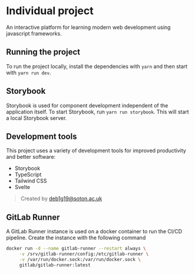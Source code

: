 # Individual project

An interactive platform for learning modern web development using javascript frameworks.

## Running the project

To run the project locally, install the dependencies with `yarn` and then start with `yarn run dev`.

## Storybook

Storybook is used for component development independent of the application itself. To start Storybook, run `yarn run storybook`. This will start a local Storybook server.

## Development tools

This project uses a variety of development tools for improved productivity and better software:

- Storybook
- TypeScript
- Tailwind CSS
- Svelte

> Created by deb1g19@soton.ac.uk

## GitLab Runner

A GitLab Runner instance is used on a docker container to run the CI/CD pipeline. Create the instance with the following command

```bash
docker run -d --name gitlab-runner --restart always \
     -v /srv/gitlab-runner/config:/etc/gitlab-runner \
     -v /var/run/docker.sock:/var/run/docker.sock \
     gitlab/gitlab-runner:latest
```
